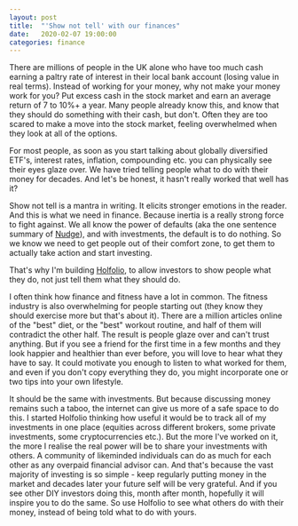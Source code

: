 ```yaml
---
layout: post
title:  "'Show not tell' with our finances"
date:   2020-02-07 19:00:00
categories: finance
---
```


There are millions of people in the UK alone who have too much cash earning a paltry rate of interest in their local bank account (losing value in real terms). Instead of working for your money, why not make your money work for you? Put excess cash in the stock market and earn an average return of 7 to 10%+ a year. Many people already know this, and know that they should do something with their cash, but don't. Often they are too scared to make a move into the stock market, feeling overwhelmed when they look at all of the options. 

For most people, as soon as you start talking about globally diversified ETF's, interest rates, inflation, compounding etc. you can physically see their eyes glaze over. We have tried telling people what to do with their money for decades. And let's be honest, it hasn't really worked that well has it?

Show not tell is a mantra in writing. It elicits stronger emotions in the reader.
And this is what we need in finance. Because inertia is a really strong force to fight against. We all know the power of defaults (aka the one sentence summary of [Nudge](https://www.amazon.co.uk/Nudge-Improving-Decisions-Health-Happiness/dp/0141040017)), and with investments, the default is to do nothing. So we know we need to get people out of their comfort zone, to get them to actually take action and start investing.

That's why I'm building [Holfolio](https://www.holfolio.com), to allow investors to show people what they do, not just tell them what they should do. 

I often think how finance and fitness have a lot in common. The fitness industry is also overwhelming for people starting out (they know they should exercise more but that's about it). There are a million articles online of the "best" diet, or the "best" workout routine, and half of them will contradict the other half. The result is people glaze over and can't trust anything. But if you see a friend for the first time in a few months and they look happier and healthier than ever before, you will love to hear what they have to say. It could motivate you enough to listen to what worked for them, and even if you don't copy everything they do, you might incorporate one or two tips into your own lifestyle.

It should be the same with investments. But because discussing money remains such a taboo, the internet can give us more of a safe space to do this. I started Holfolio thinking how useful it would be to track all of my investments in one place (equities across different brokers, some private investments, some cryptocurrencies etc.). But the more I've worked on it, the more I realise the real power will be to share your investments with others. A community of likeminded individuals can do as much for each other as any overpaid financial advisor can. And that's because the vast majority of investing is so simple - keep regularly putting money in the market and decades later your future self will be very grateful. And if you see other DIY investors doing this, month after month, hopefully it will inspire you to do the same. So use Holfolio to see what others do with their money, instead of being told what to do with yours.


